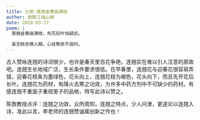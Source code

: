```yaml
---
title: 七绝·莲翘金黄缀满枝
author: 放歌江海山阙
date: 2019-03-27
poem: |
  莲翘金黄缀满枝，先花后叶怕疑迟。

  虽无桃杏撩人眼，心挂黎民不适时。
---
```


古人赞咏连翘的诗词很少，也许是春天里百花争艳，连翘实在难以引人注意的原故吧。连翘生长地域广泛，生长条件要求很低。在早春里，连翘花与迎春花很容易弄错，迎春花枝条为墨绿色，花头向上，连翘花枝为褐色，花头向下，而且先开花后长叶。连翘花为药材，有降火去寒之功效，为许多中药方剂中不可缺少的药材。有感连翘不重面子重视里子的品格，特写此诗以赞之。

陈敦教授点评：连翘之功效，众所周知，连翘之特点，少人问津，更遑论以连翘入诗，准此以言，李老师的连翘赞诚属创新之作也！
